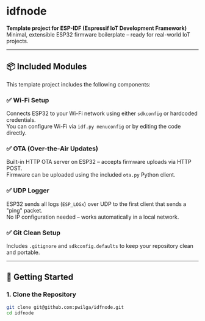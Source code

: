 # idfnode

**Template project for ESP-IDF (Espressif IoT Development Framework)**  
Minimal, extensible ESP32 firmware boilerplate – ready for real-world IoT projects.

---

## 📦 Included Modules

This template project includes the following components:

### ✅ Wi-Fi Setup
Connects ESP32 to your Wi-Fi network using either `sdkconfig` or hardcoded credentials.  
You can configure Wi-Fi via `idf.py menuconfig` or by editing the code directly.

### ✅ OTA (Over-the-Air Updates)
Built-in HTTP OTA server on ESP32 – accepts firmware uploads via HTTP POST.  
Firmware can be uploaded using the included `ota.py` Python client.

### ✅ UDP Logger
ESP32 sends all logs (`ESP_LOGx`) over UDP to the first client that sends a "ping" packet.  
No IP configuration needed – works automatically in a local network.

### ✅ Git Clean Setup
Includes `.gitignore` and `sdkconfig.defaults` to keep your repository clean and portable.

---

## 🚀 Getting Started

### 1. Clone the Repository

```bash
git clone git@github.com:pwilga/idfnode.git
cd idfnode
